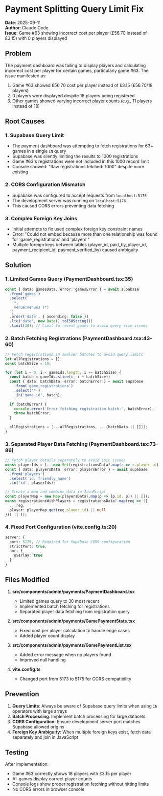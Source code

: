 # Payment Splitting Query Limit Fix

**Date**: 2025-09-11  
**Author**: Claude Code  
**Issue**: Game #63 showing incorrect cost per player (£56.70 instead of £3.15) with 0 players displayed

## Problem

The payment dashboard was failing to display players and calculating incorrect cost per player for certain games, particularly game #63. The issue manifested as:

1. Game #63 showed £56.70 cost per player instead of £3.15 (£56.70/18 players)
2. 0 players were displayed despite 18 players being registered
3. Other games showed varying incorrect player counts (e.g., 11 players instead of 18)

## Root Causes

### 1. Supabase Query Limit
- The payment dashboard was attempting to fetch registrations for 63+ games in a single `IN` query
- Supabase was silently limiting the results to 1000 registrations
- Game #63's registrations were not included in this 1000 record limit
- Console showed: "Raw registrations fetched: 1000" despite more existing

### 2. CORS Configuration Mismatch
- Supabase was configured to accept requests from `localhost:5175`
- The development server was running on `localhost:5176`
- This caused CORS errors preventing data fetching

### 3. Complex Foreign Key Joins
- Initial attempts to fix used complex foreign key constraint names
- Error: "Could not embed because more than one relationship was found for 'game_registrations' and 'players'"
- Multiple foreign keys between tables (player_id, paid_by_player_id, payment_recipient_id, payment_verified_by) caused ambiguity

## Solution

### 1. Limited Games Query (PaymentDashboard.tsx:35)
```typescript
const { data: gamesData, error: gamesError } = await supabase
  .from('games')
  .select(`
    *,
    venue:venues (*)
  `)
  .order('date', { ascending: false })
  .lte('date', new Date().toISOString())
  .limit(30); // Limit to recent games to avoid query size issues
```

### 2. Batch Fetching Registrations (PaymentDashboard.tsx:43-60)
```typescript
// Fetch registrations in smaller batches to avoid query limits
let allRegistrations = [];
const batchSize = 10;

for (let i = 0; i < gameIds.length; i += batchSize) {
  const batch = gameIds.slice(i, i + batchSize);
  const { data: batchData, error: batchError } = await supabase
    .from('game_registrations')
    .select('*')
    .in('game_id', batch);
    
  if (batchError) {
    console.error('Error fetching registration batch:', batchError);
    throw batchError;
  }
  
  allRegistrations = [...allRegistrations, ...(batchData || [])];
}
```

### 3. Separated Player Data Fetching (PaymentDashboard.tsx:73-86)
```typescript
// Fetch player details separately to avoid join issues
const playerIds = [...new Set(registrationsData?.map(r => r.player_id).filter(Boolean) || [])];
const { data: playersData, error: playersError } = await supabase
  .from('players')
  .select('id, friendly_name')
  .in('id', playerIds);

// Create a map and combine data in JavaScript
const playerMap = new Map(playersData?.map(p => [p.id, p]) || []);
const registrationsWithPlayers = registrationsData?.map(reg => ({
  ...reg,
  player: playerMap.get(reg.player_id) || null
})) || [];
```

### 4. Fixed Port Configuration (vite.config.ts:20)
```typescript
server: {
  port: 5175, // Required for Supabase CORS configuration
  strictPort: true,
  hmr: {
    overlay: true
  }
}
```

## Files Modified

1. **src/components/admin/payments/PaymentDashboard.tsx**
   - Limited games query to 30 most recent
   - Implemented batch fetching for registrations
   - Separated player data fetching from registration query

2. **src/components/admin/payments/GamePaymentStats.tsx**
   - Fixed cost per player calculation to handle edge cases
   - Added player count display

3. **src/components/admin/payments/GamePaymentList.tsx**
   - Added error message when no players found
   - Improved null handling

4. **vite.config.ts**
   - Changed port from 5173 to 5175 for CORS compatibility

## Prevention

1. **Query Limits**: Always be aware of Supabase query limits when using `IN` operators with large arrays
2. **Batch Processing**: Implement batch processing for large datasets
3. **CORS Configuration**: Ensure development server port matches Supabase allowed origins
4. **Foreign Key Ambiguity**: When multiple foreign keys exist, fetch data separately and join in JavaScript

## Testing

After implementation:
- Game #63 correctly shows 18 players with £3.15 per player
- All games display correct player counts
- Console logs show proper registration fetching without hitting limits
- No CORS errors in browser console